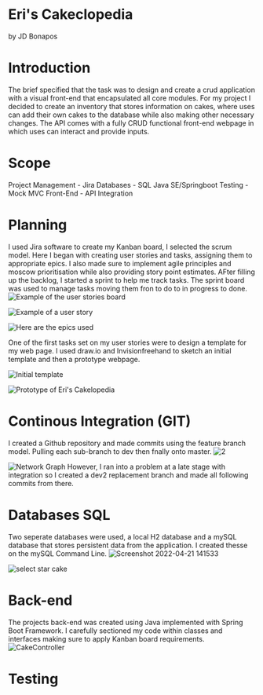 # Eri's Cakeclopedia 
by JD Bonapos

# Introduction
The brief specified that the task was to design and create a crud application with a visual front-end that encapsulated all core modules. 
For my project I decided to create an inventory that stores information on cakes, where uses can add their own cakes to the database while also making other necessary changes. The API comes with a fully CRUD functional front-end webpage in which uses can interact and provide inputs.

# Scope
Project Management - Jira
Databases - SQL
Java SE/Springboot
Testing - Mock MVC
Front-End - API Integration

# Planning
I used Jira software to create my Kanban board, I selected the scrum model. Here I began with creating user stories and tasks, assigning them to appropriate epics. I also made sure to implement agile principles and moscow prioritisation while also providing story point estimates. AFter filling up the backlog, I started a sprint to help me track tasks. The sprint board was used to manage tasks moving them fron to do to in progress to done.
![Example of the user stories board](https://user-images.githubusercontent.com/100294516/164675423-1385ba7d-e96d-48ba-a0b7-cad5ae5a70cb.png)

![Example of a user story](https://user-images.githubusercontent.com/100294516/164675878-13e127b9-c30d-4c3c-a9f4-e2fc360a7baa.png)

![Here are the epics used](https://user-images.githubusercontent.com/100294516/164676724-07965a14-4fa0-4f7e-a268-8727ff636eb4.png)


One of the first tasks set on my user stories were to design a template for my web page. I used draw.io and Invisionfreehand to sketch an initial template and then a prototype webpage. 

![Initial template ](https://user-images.githubusercontent.com/100294516/164676248-d27e2ccb-8244-457b-904e-8bce041a497a.png)

![Prototype of Eri's Cakelopedia](https://user-images.githubusercontent.com/100294516/164676300-cc790ef1-c215-4da1-8c9a-27c7f7ca844b.png)

# Continous Integration (GIT)
I created a Github repository and made commits using the feature branch model. Pulling each sub-branch to dev then fnally onto master.
![2](https://user-images.githubusercontent.com/100294516/164680622-847c3a81-9bdc-462b-8b6a-094b1d26967d.png)



![Network Graph](https://user-images.githubusercontent.com/100294516/164681053-f9703238-1790-4c2e-8997-f9331c93d3a5.png)
However, I ran into a problem at a late stage with integration so I created a dev2 replacement branch and made all following commits from there.

# Databases SQL
Two seperate databases were used, a local H2 database and a mySQL database that stores persistent data from the application. I created thesse on the mySQL Command Line. 
![Screenshot 2022-04-21 141533](https://user-images.githubusercontent.com/100294516/164688704-14475bdb-1a76-489b-bf2a-f46df8fb6c08.png)

![select  star cake](https://user-images.githubusercontent.com/100294516/164689049-6dae9fd5-f993-4d80-8813-2ed5c49ec183.png)

# Back-end
The projects back-end was created using Java implemented with Spring Boot Framework. I carefully sectioned my code within classes and interfaces making sure to apply Kanban board requirements.
![CakeController](https://user-images.githubusercontent.com/100294516/164701468-8f3b4556-7ca4-4815-9f20-492dd94a91b6.png)

# Testing




